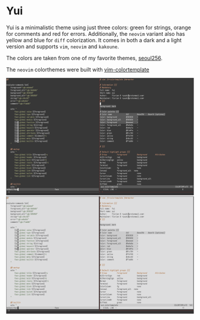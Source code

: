 # Yui

Yui is a minimalistic theme using just three colors: green for strings, orange for comments and red for errors. Additionally, the `neovim` variant also has yellow and blue for `diff` colorization. It comes in both a dark and a light version and supports `vim`, `neovim` and `kakoune`.

The colors are taken from one of my favorite themes, [seoul256](https://github.com/junegunn/seoul256.vim).

The `neovim` colorthemes were built with [vim-colortemplate](https://github.com/lifepillar/vim-colortemplate)

![Dark (kakoune left, neovim right)](./dark.png)
![Light (kakoune left, neovim right)](./light.png)